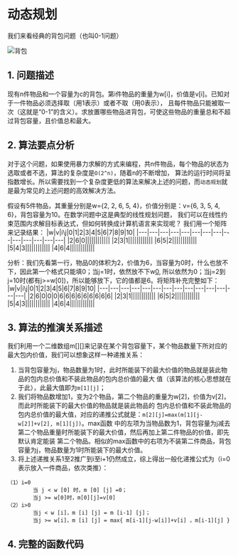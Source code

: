 # 动态规划

我们来看经典的背包问题（也叫0-1问题）

![背包](https://user-images.githubusercontent.com/82437559/117530981-bd7e4100-b012-11eb-85d6-25b4c7093265.png)


## 1. 问题描述 

现有n件物品和一个容量为c的背包。第i件物品的重量为w[i]，价值是v[i]。已知对于一件物品必须选择取（用1表示）或者不取（用0表示），
且每件物品只能被取一次（这就是“0-1”的含义）。求放置哪些物品进背包，可使这些物品的重量总和不超过背包容量，且价值总和最大。

## 2. 算法要点分析

对于这个问题，如果使用暴力求解的方式来编程，共n件物品，每个物品的状态为选取或者不选，算法的复杂度是`O(2^n)`，随着n的不断增加，
算法的运行时间将呈指数增长。所以需要找到一个复杂度更低的算法来解决上述的问题，而`动态规划`就是最为常见的上述问题的高效解决方法。

假设有5件物品，其重量分别是w={2, 2, 6, 5, 4}，价值分别是：v={6, 3, 5, 4, 6}，背包容量为10。在数学问题中这是典型的线性规划问题，
我们可以在线性约束范围内求解目标表达式，但如何转换成计算机语言来实现呢？
我们用一个矩阵来记录结果：
|w|v|i\j|0|1|2|3|4|5|6|7|8|9|10|
|---|---|---|---|---|---|---|---|---|---|---|---|---|---|
|2|6|0||||||||||||
|2|3|1||||||||||||
|6|5|2||||||||||||
|5|4|3||||||||||||
|4|6|4||||||||||||

分析：我们先看第一行，物品0的体积为2，价值为6，当容量为0时，什么也放不下，因此第一个格式只能填0；当j=1时，依然放不下w[0](w[0]=2),
所以依然为0；当j=2到j=10时(都有j>=w[0])，所以能够放下，它的值都是6。将矩阵补充完整如下：
|w|v|i\j|0|1|2|3|4|5|6|7|8|9|10|
|---|---|---|---|---|---|---|---|---|---|---|---|---|---|
|2|6|0|0|0|6|6|6|6|6|6|6|6|6|
|2|3|1||||||||||||
|6|5|2||||||||||||
|5|4|3||||||||||||
|4|6|4||||||||||||



## 3. 算法的推演关系描述

我们利用一个二维数组m[][]来记录在某个背包容量下，某个物品数量下所对应的最大包内价值，我们可以想象这样一种递推关系：
1. 当背包容量为j，物品数量为1时，此时所能装下的最大价值的物品就是装此物品的包内总价值和不装此物品的包内总价值的最大
值（该算法的核心思想就在于此），此最大值即为`m[1][j]`；
2. 我们将物品数增加1，变为2个物品，第二个物品的重量为w[2]，价值为v[2]，而此时所能装下的最大价值的物品就是装此物品的
包内总价值和不装此物品的包内总价值的最大值，对应的递推公式就是：`m[2][j]=max(m[1][j-w[2]]+v[2], m[1][j])`。max函数
中的左项为当物品数为1，背包容量为j减去第二个物品重量时所能装下的最大价值，然后再加上第二件物品的价值，即先默认肯定能装
第二个物品。相似的max函数中的右项为不装第二件商品，背包容量为j，物品数量为1时所能装下的最大价值。
3. 将上述递推关系1至2推广到i至i+1仍然成立，综上得出一般化递推公式为（i=0表示放入一件商品，依次类推）：
```
（1）i=0  
        当 j < w [0] 时，m [0] [j] =0；
        当j >= w[0]时，m[0][j]=v[0]
（2）i>0  
        当j < w [i]，m [i] [j] = m [i-1] [j]；
        当j >= w[i]，m [i] [j] = max{ m[i-1][j-w[i]]+v[i] ，m[i-1][j] }
```

## 4. 完整的函数代码

```

```













